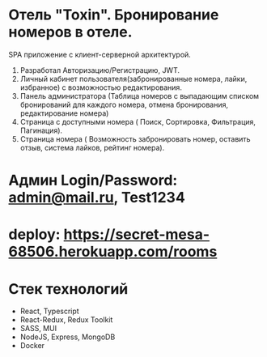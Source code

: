 # Отель "Toxin". Бронирование номеров в отеле.

SPA приложение с клиент-серверной архитектурой.

1. Разработал Авторизацию/Регистрацию, JWT.
2. Личный кабинет пользователя(забронированные номера, лайки,
   избранное) с возможностью редактирования.
3. Панель администратора (Таблица номеров с выпадающим списком
   бронирований для каждого номера, отмена бронирования,
   редактирование номера)
4. Страница с доступными номера ( Поиск, Сортировка, Фильтрация,
   Пагинация).
5. Страница номера ( Возможность забронировать номер, оставить отзыв,
   система лайков, рейтинг номера).

# Админ Login/Password: admin@mail.ru, Test1234

# deploy: https://secret-mesa-68506.herokuapp.com/rooms

# Стек технологий

- React, Typescript
- React-Redux, Redux Toolkit
- SASS, MUI
- NodeJS, Express, MongoDB
- Docker
